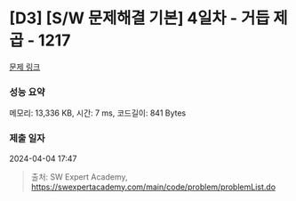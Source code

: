# [D3] [S/W 문제해결 기본] 4일차 - 거듭 제곱 - 1217 

[문제 링크](https://swexpertacademy.com/main/code/problem/problemDetail.do?contestProbId=AV14dUIaAAUCFAYD) 

### 성능 요약

메모리: 13,336 KB, 시간: 7 ms, 코드길이: 841 Bytes

### 제출 일자

2024-04-04 17:47



> 출처: SW Expert Academy, https://swexpertacademy.com/main/code/problem/problemList.do